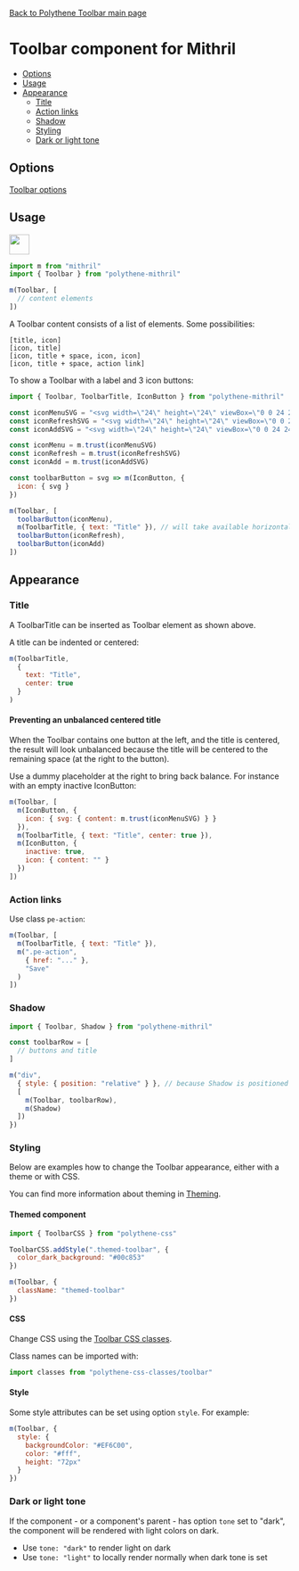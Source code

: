 [Back to Polythene Toolbar main page](../toolbar.md)

# Toolbar component for Mithril

<!-- MarkdownTOC autolink="true" autoanchor="true" bracket="round" -->

- [Options](#options)
- [Usage](#usage)
- [Appearance](#appearance)
  - [Title](#title)
  - [Action links](#action-links)
  - [Shadow](#shadow)
  - [Styling](#styling)
  - [Dark or light tone](#dark-or-light-tone)

<!-- /MarkdownTOC -->

<a name="options"></a>
## Options

[Toolbar options](../toolbar.md)


<a name="usage"></a>
## Usage

<a href="https://jsfiddle.net/ArthurClemens/t5hhcuxn/" target="_blank"><img src="https://arthurclemens.github.io/assets/polythene/docs/try-out-green.gif" height="36" /></a>

~~~javascript
import m from "mithril"
import { Toolbar } from "polythene-mithril"

m(Toolbar, [
  // content elements
])
~~~

A Toolbar content consists of a list of elements. Some possibilities:

~~~
[title, icon]
[icon, title]
[icon, title + space, icon, icon]
[icon, title + space, action link]
~~~

To show a Toolbar with a label and 3 icon buttons:

~~~javascript
import { Toolbar, ToolbarTitle, IconButton } from "polythene-mithril"

const iconMenuSVG = "<svg width=\"24\" height=\"24\" viewBox=\"0 0 24 24\"><path d=\"M3 18h18v-2H3v2zm0-5h18v-2H3v2zm0-7v2h18V6H3z\"/></svg>"
const iconRefreshSVG = "<svg width=\"24\" height=\"24\" viewBox=\"0 0 24 24\"><path d=\"M17.65 6.35C16.2 4.9 14.21 4 12 4c-4.42 0-7.99 3.58-7.99 8s3.57 8 7.99 8c3.73 0 6.84-2.55 7.73-6h-2.08c-.82 2.33-3.04 4-5.65 4-3.31 0-6-2.69-6-6s2.69-6 6-6c1.66 0 3.14.69 4.22 1.78L13 11h7V4l-2.35 2.35z\"/></svg>"
const iconAddSVG = "<svg width=\"24\" height=\"24\" viewBox=\"0 0 24 24\"><path d=\"M19 13h-6v6h-2v-6H5v-2h6V5h2v6h6v2z\"/></svg>"

const iconMenu = m.trust(iconMenuSVG)
const iconRefresh = m.trust(iconRefreshSVG)
const iconAdd = m.trust(iconAddSVG)

const toolbarButton = svg => m(IconButton, {
  icon: { svg }
})

m(Toolbar, [
  toolbarButton(iconMenu),
  m(ToolbarTitle, { text: "Title" }), // will take available horizontal space
  toolbarButton(iconRefresh),
  toolbarButton(iconAdd)
])
~~~


<a name="appearance"></a>
## Appearance

<a name="title"></a>
### Title

A ToolbarTitle can be inserted as Toolbar element as shown above.

A title can be indented or centered:

~~~javascript
m(ToolbarTitle,
  {
    text: "Title",
    center: true
  }
)
~~~

#### Preventing an unbalanced centered title

When the Toolbar contains one button at the left, and the title is centered, the result will look unbalanced because the title will be centered to the remaining space (at the right to the button).

Use a dummy placeholder at the right to bring back balance. For instance with an empty inactive IconButton:

~~~javascript
m(Toolbar, [
  m(IconButton, {
    icon: { svg: { content: m.trust(iconMenuSVG) } }
  }),
  m(ToolbarTitle, { text: "Title", center: true }),
  m(IconButton, {
    inactive: true,
    icon: { content: "" }
  })
])
~~~

<a name="action-links"></a>
### Action links

Use class `pe-action`:

~~~javascript
m(Toolbar, [
  m(ToolbarTitle, { text: "Title" }),
  m(".pe-action",
    { href: "..." },
    "Save"
  )
])
~~~

<a name="shadow"></a>
### Shadow

~~~javascript
import { Toolbar, Shadow } from "polythene-mithril"

const toolbarRow = [
  // buttons and title
]

m("div",
  { style: { position: "relative" } }, // because Shadow is positioned absolute
  [
    m(Toolbar, toolbarRow),
    m(Shadow)
  ])
})
~~~

<a name="styling"></a>
### Styling

Below are examples how to change the Toolbar appearance, either with a theme or with CSS.

You can find more information about theming in  [Theming](../../theming.md).

#### Themed component

~~~javascript
import { ToolbarCSS } from "polythene-css"

ToolbarCSS.addStyle(".themed-toolbar", {
  color_dark_background: "#00c853"
})

m(Toolbar, {
  className: "themed-toolbar"
})
~~~

#### CSS

Change CSS using the [Toolbar CSS classes](../../../packages/polythene-css-classes/toolbar.js).

Class names can be imported with:

~~~javascript
import classes from "polythene-css-classes/toolbar"
~~~

#### Style

Some style attributes can be set using option `style`. For example:

~~~javascript
m(Toolbar, {
  style: {
    backgroundColor: "#EF6C00",
    color: "#fff",
    height: "72px"
  }
})
~~~

<a name="dark-or-light-tone"></a>
### Dark or light tone

If the component - or a component's parent - has option `tone` set to "dark", the component will be rendered with light colors on dark. 

* Use `tone: "dark"` to render light on dark
* Use `tone: "light"` to locally render normally when dark tone is set




